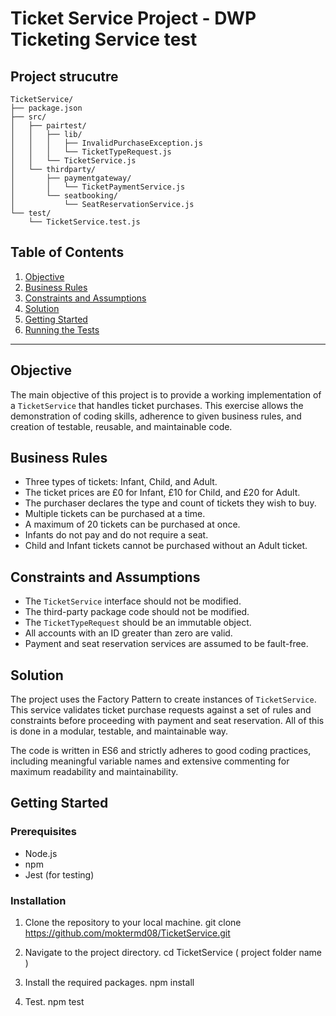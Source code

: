 # Ticket Service Project - DWP Ticketing Service test 

## Project strucutre 
```
TicketService/
├── package.json
├── src/
│   ├── pairtest/
│   │   ├── lib/
│   │   │   ├── InvalidPurchaseException.js
│   │   │   └── TicketTypeRequest.js
│   │   └── TicketService.js
│   └── thirdparty/
│       ├── paymentgateway/
│       │   └── TicketPaymentService.js
│       └── seatbooking/
│           └── SeatReservationService.js
└── test/
    └── TicketService.test.js

```

## Table of Contents

1. [Objective](#objective)
2. [Business Rules](#business-rules)
3. [Constraints and Assumptions](#constraints-and-assumptions)
4. [Solution](#solution)
5. [Getting Started](#getting-started)
6. [Running the Tests](#running-the-tests)

---

## Objective

The main objective of this project is to provide a working implementation of a `TicketService` that handles ticket purchases. This exercise allows the demonstration of coding skills, adherence to given business rules, and creation of testable, reusable, and maintainable code.

## Business Rules

- Three types of tickets: Infant, Child, and Adult.
- The ticket prices are £0 for Infant, £10 for Child, and £20 for Adult.
- The purchaser declares the type and count of tickets they wish to buy.
- Multiple tickets can be purchased at a time.
- A maximum of 20 tickets can be purchased at once.
- Infants do not pay and do not require a seat.
- Child and Infant tickets cannot be purchased without an Adult ticket.

## Constraints and Assumptions

- The `TicketService` interface should not be modified.
- The third-party package code should not be modified.
- The `TicketTypeRequest` should be an immutable object.
- All accounts with an ID greater than zero are valid.
- Payment and seat reservation services are assumed to be fault-free.

## Solution

The project uses the Factory Pattern to create instances of `TicketService`. This service validates ticket purchase requests against a set of rules and constraints before proceeding with payment and seat reservation. All of this is done in a modular, testable, and maintainable way.

The code is written in ES6 and strictly adheres to good coding practices, including meaningful variable names and extensive commenting for maximum readability and maintainability. 

## Getting Started

### Prerequisites

- Node.js
- npm
- Jest (for testing)

### Installation

1. Clone the repository to your local machine.
git clone https://github.com/moktermd08/TicketService.git

2. Navigate to the project directory.
cd TicketService ( project folder name )

3. Install the required packages.
npm install

4. Test.
npm test


